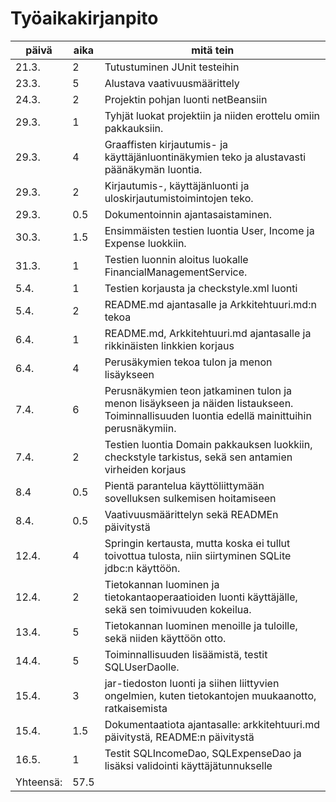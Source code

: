 # Työaikakirjanpito

päivä | aika | mitä tein
--- | --- | ---
21.3. | 2 | Tutustuminen JUnit testeihin
23.3. | 5 | Alustava vaativuusmäärittely
24.3. | 2 | Projektin pohjan luonti netBeansiin
29.3. | 1 | Tyhjät luokat projektiin ja niiden erottelu omiin pakkauksiin.
29.3. | 4 | Graaffisten kirjautumis- ja käyttäjänluontinäkymien teko ja alustavasti päänäkymän luontia.
29.3. | 2 | Kirjautumis-, käyttäjänluonti ja uloskirjautumistoimintojen teko.
29.3. | 0.5 | Dokumentoinnin ajantasaistaminen.
30.3. | 1.5 | Ensimmäisten testien luontia User, Income ja Expense luokkiin.
31.3. | 1 | Testien luonnin aloitus luokalle FinancialManagementService.
5.4.  | 1 | Testien korjausta ja checkstyle.xml luonti
5.4.  | 2 | README.md ajantasalle ja Arkkitehtuuri.md:n tekoa
6.4.  | 1 | README.md, Arkkitehtuuri.md ajantasalle ja rikkinäisten linkkien korjaus
6.4.  | 4 | Perusäkymien tekoa tulon ja menon lisäykseen
7.4.  | 6 | Perusnäkymien teon jatkaminen tulon ja menon lisäykseen ja näiden listaukseen. Toiminnallisuuden luontia edellä mainittuihin perusnäkymiin.
7.4.  | 2 | Testien luontia Domain pakkauksen luokkiin, checkstyle tarkistus, sekä sen antamien virheiden korjaus
8.4   | 0.5 | Pientä parantelua käyttöliittymään sovelluksen sulkemisen hoitamiseen
8.4. | 0.5 | Vaativuusmäärittelyn sekä READMEn päivitystä
12.4. | 4 | Springin kertausta, mutta koska ei tullut toivottua tulosta, niin siirtyminen SQLite jdbc:n käyttöön.
12.4. | 2 | Tietokannan luominen ja tietokantaoperaatioiden luonti käyttäjälle, sekä sen toimivuuden kokeilua.
13.4. | 5 | Tietokannan luominen menoille ja tuloille, sekä niiden käyttöön otto.
14.4. | 5 | Toiminnallisuuden lisäämistä, testit SQLUserDaolle.
15.4. | 3 | jar-tiedoston luonti ja siihen liittyvien ongelmien, kuten tietokantojen muukaanotto, ratkaisemista
15.4. | 1.5 | Dokumentaatiota ajantasalle: arkkitehtuuri.md päivitystä, README:n päivitystä
16.5. | 1 | Testit SQLIncomeDao, SQLExpenseDao ja lisäksi validointi käyttäjätunnukselle 
Yhteensä:| 57.5 |
